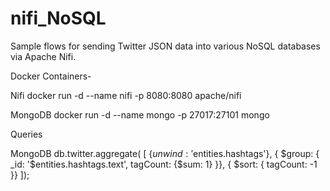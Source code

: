 # nifi_NoSQL
Sample flows for sending Twitter JSON data into various NoSQL databases via Apache Nifi.

Docker Containers- 

Nifi
docker run -d --name nifi -p 8080:8080 apache/nifi

MongoDB
docker run -d --name mongo -p 27017:27101 mongo


Queries

MongoDB
db.twitter.aggregate( [
    {$unwind: '$entities.hashtags'}, 
    { $group: { _id: '$entities.hashtags.text', 
               tagCount: {$sum: 1} }}, 
    { $sort: { tagCount: -1 }} 
]);
